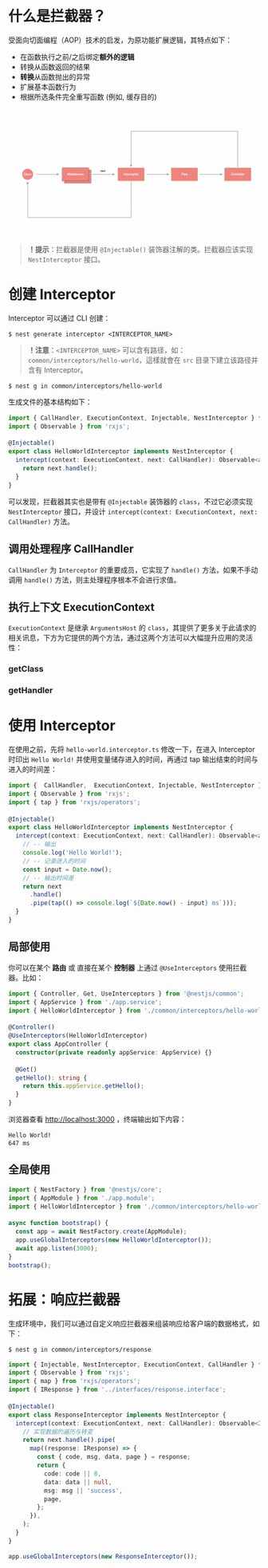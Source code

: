 # 什么是拦截器？

受面向切面编程（AOP）技术的启发，为原功能扩展逻辑，其特点如下：

- 在函数执行之前/之后绑定**额外的逻辑**
- 转换从函数返回的结果
- **转换**从函数抛出的异常
- 扩展基本函数行为
- 根据所选条件完全重写函数 (例如, 缓存目的)

![](./IMGS/201193386hVCd5hrJj.png)

> **！提示**：拦截器是使用 `@Injectable()` 装饰器注解的类。拦截器应该实现 `NestInterceptor` 接口。

# 创建 Interceptor

Interceptor 可以通过 CLI 创建：

```shell
$ nest generate interceptor <INTERCEPTOR_NAME>
```

> **！注意**：`<INTERCEPTOR_NAME>` 可以含有路径，如：`common/interceptors/hello-world`，這樣就會在 `src` 目录下建立该路径并含有 Interceptor。

```shell
$ nest g in common/interceptors/hello-world
```

生成文件的基本结构如下：

```typescript
import { CallHandler, ExecutionContext, Injectable, NestInterceptor } from '@nestjs/common';
import { Observable } from 'rxjs';

@Injectable()
export class HelloWorldInterceptor implements NestInterceptor {
  intercept(context: ExecutionContext, next: CallHandler): Observable<any> {
    return next.handle();
  }
}
```

可以发现，拦截器其实也是带有 `@Injectable` 装饰器的 `class`，不过它必须实现 `NestInterceptor` 接口，并设计 `intercept(context: ExecutionContext, next: CallHandler)` 方法。 

## 调用处理程序 CallHandler

`CallHandler` 为 `Interceptor` 的重要成员，它实现了 `handle()` 方法，如果不手动调用 `handle()` 方法，则主处理程序根本不会进行求值。

## 执行上下文 ExecutionContext

`ExecutionContext` 是继承 `ArgumentsHost` 的 `class`，其提供了更多关于此请求的相关讯息，下方为它提供的两个方法，通过这两个方法可以大幅提升应用的灵活性：

### getClass

### getHandler

# 使用 Interceptor

在使用之前，先将 `hello-world.interceptor.ts` 修改一下，在进入 Interceptor 时印出 `Hello World!` 并使用变量储存进入的时间，再通过 tap 输出结束的时间与进入的时间差：

```typescript
import {  CallHandler,  ExecutionContext, Injectable, NestInterceptor } from '@nestjs/common';
import { Observable } from 'rxjs';
import { tap } from 'rxjs/operators';

@Injectable()
export class HelloWorldInterceptor implements NestInterceptor {
  intercept(context: ExecutionContext, next: CallHandler): Observable<any> {
    // -- 输出
    console.log('Hello World!');
    // -- 记录进入的时间
    const input = Date.now();
    // -- 输出时间差
    return next
      .handle()
      .pipe(tap(() => console.log(`${Date.now() - input} ms`)));
  }
}
```

## 局部使用

你可以在某个 **路由** 或 直接在某个 **控制器** 上通过 `@UseInterceptors` 使用拦截器。比如：

```typescript
import { Controller, Get, UseInterceptors } from '@nestjs/common';
import { AppService } from './app.service';
import { HelloWorldInterceptor } from './common/interceptors/hello-world.interceptor';

@Controller()
@UseInterceptors(HelloWorldInterceptor)
export class AppController {
  constructor(private readonly appService: AppService) {}

  @Get()
  getHello(): string {
    return this.appService.getHello();
  }
}
```

浏览器查看 [http://localhost:3000](http://localhost:3000/) ，终端输出如下内容：

```
Hello World!
647 ms
```

## 全局使用

```typescript
import { NestFactory } from '@nestjs/core';
import { AppModule } from './app.module';
import { HelloWorldInterceptor } from './common/interceptors/hello-world.interceptor';

async function bootstrap() {
  const app = await NestFactory.create(AppModule);
  app.useGlobalInterceptors(new HelloWorldInterceptor());
  await app.listen(3000);
}
bootstrap();
```

# 拓展：响应拦截器

生成环境中，我们可以通过自定义响应拦截器来组装响应给客户端的数据格式，如下：

```shell
$ nest g in common/interceptors/response
```

```typescript
import { Injectable, NestInterceptor, ExecutionContext, CallHandler } from '@nestjs/common';
import { Observable } from 'rxjs';
import { map } from 'rxjs/operators';
import { IResponse } from '../interfaces/response.interface';

@Injectable()
export class ResponseInterceptor implements NestInterceptor {
  intercept(context: ExecutionContext, next: CallHandler): Observable<IResponse> {
    // 实现数据的遍历与转变
    return next.handle().pipe(
      map((response: IResponse) => {
        const { code, msg, data, page } = response;
        return {
          code: code || 0,
          data: data || null,
          msg: msg || 'success',
          page,
        };
      }),
    );
  }
}
```

```typescript
app.useGlobalInterceptors(new ResponseInterceptor());
```



